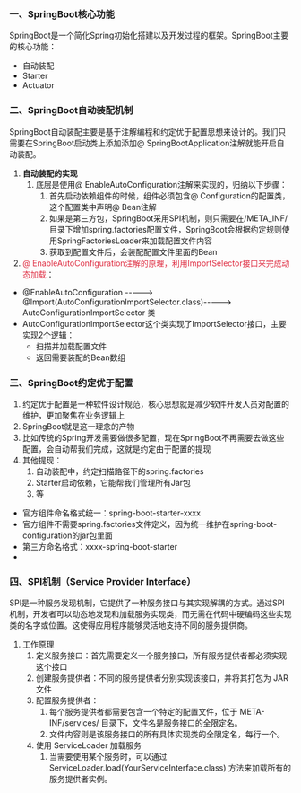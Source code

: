 ### 一、SpringBoot核心功能
SpringBoot是一个简化Spring初始化搭建以及开发过程的框架。SpringBoot主要的核心功能：

+ 自动装配
+ Starter
+ Actuator

### 二、SpringBoot自动装配机制
SpringBoot自动装配主要是基于注解编程和约定优于配置思想来设计的。我们只需要在SpringBoot启动类上添加添加@ SpringBootApplication注解就能开启自动装配。

1. **自动装配的实现**
    1. 底层是使用@ EnableAutoConfiguration注解来实现的，归纳以下步骤：
        1. 首先启动依赖组件的时候，组件必须包含@ Configuration的配置类，这个配置类中声明@ Bean注解
        2. 如果是第三方包，SpringBoot采用SPI机制，则只需要在/META_INF/目录下增加spring.factories配置文件，SpringBoot会根据约定规则使用SpringFactoriesLoader来加载配置文件内容
        3. 获取到配置文件后，会装配配置文件里面的Bean
2. <font style="color:#DF2A3F;">@ EnableAutoConfiguration注解的原理，利用ImportSelector接口来完成动态加载</font>：
+ @EnableAutoConfiguration -----> @Import(AutoConfigurationImportSelector.class)----->   AutoConfigurationImportSelector 类
+ AutoConfigurationImportSelector这个类实现了ImportSelector接口，主要实现2个逻辑：
    - 扫描并加载配置文件
    - 返回需要装配的Bean数组

### 三、SpringBoot约定优于配置
1. 约定优于配置是一种软件设计规范，核心思想就是减少软件开发人员对配置的维护，更加聚焦在业务逻辑上
2. SpringBoot就是这一理念的产物
3. 比如传统的Spring开发需要做很多配置，现在SpringBoot不再需要去做这些配置，会自动帮我们完成，这就是约定由于配置的提现
4. 其他提现：
    1. 自动装配中，约定扫描路径下的spring.factories
    2. Starter启动依赖，它能帮我们管理所有Jar包
    3. 等
+ 官方组件命名格式统一：spring-boot-starter-xxxx
+ 官方组件不需要spring.factories文件定义，因为统一维护在spring-boot-configuration的jar包里面
+ 第三方命名格式：xxxx-spring-boot-starter
+ 

### 四、SPI机制（Service Provider Interface）
SPI是一种服务发现机制，它提供了一种服务接口与其实现解耦的方式。通过SPI机制，开发者可以动态地发现和加载服务实现类，而无需在代码中硬编码这些实现类的名字或位置。这使得应用程序能够灵活地支持不同的服务提供商。

1. 工作原理
    1. 定义服务接口：首先需要定义一个服务接口，所有服务提供者都必须实现这个接口
    2. 创建服务提供者：不同的服务提供者分别实现该接口，并将其打包为 JAR 文件
    3. 配置服务提供者：
        1. 每个服务提供者都需要包含一个特定的配置文件，位于 META-INF/services/ 目录下，文件名是服务接口的全限定名。
        2. 文件内容则是该服务接口的所有具体实现类的全限定名，每行一个。
    4. 使用 ServiceLoader 加载服务
        1. 当需要使用某个服务时，可以通过 ServiceLoader.load(YourServiceInterface.class) 方法来加载所有的服务提供者实例。


